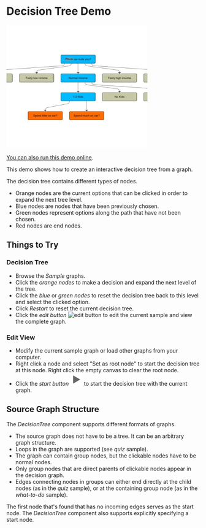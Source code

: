 <!--
 //////////////////////////////////////////////////////////////////////////////
 // @license
 // This file is part of yFiles for HTML.
 // Use is subject to license terms.
 //
 // Copyright (c) by yWorks GmbH, Vor dem Kreuzberg 28,
 // 72070 Tuebingen, Germany. All rights reserved.
 //
 //////////////////////////////////////////////////////////////////////////////
-->
# Decision Tree Demo

<img src="../../../doc/demo-thumbnails/decision-tree.webp" alt="demo-thumbnail" height="320"/>

[You can also run this demo online](https://www.yfiles.com/demos/showcase/decisiontree/).

This demo shows how to create an interactive decision tree from a graph.

The decision tree contains different types of nodes.

- Orange nodes are the current options that can be clicked in order to expand the next tree level.
- Blue nodes are nodes that have been previously chosen.
- Green nodes represent options along the path that have not been chosen.
- Red nodes are end nodes.

## Things to Try

### Decision Tree

- Browse the _Sample_ graphs.
- Click the _orange nodes_ to make a decision and expand the next level of the tree.
- Click the _blue_ or _green nodes_ to reset the decision tree back to this level and select the clicked option.
- Click _Restart_ to reset the current decision tree.
- Click the _edit button_ ![edit button](../../resources/icons/settings-16.svg) to edit the current sample and view the complete graph.

### Edit View

- Modify the current sample graph or load other graphs from your computer.
- Right click a node and select "Set as root node" to start the decision tree at this node. Right click the empty canvas to clear the root node.
- Click the _start button_ ![start button](../../resources/icons/play2-16.svg) to start the decision tree with the current graph.

## Source Graph Structure

The _DecisionTree_ component supports different formats of graphs.

- The source graph does not have to be a tree. It can be an arbitrary graph structure.
- Loops in the graph are supported (see _quiz_ sample).
- The graph can contain group nodes, but the clickable nodes have to be normal nodes.
- Only group nodes that are direct parents of clickable nodes appear in the decision graph.
- Edges connecting nodes in groups can either end directly at the child nodes (as in the _quiz_ sample), or at the containing group node (as in the _what-to-do_ sample).

The first node that's found that has no incoming edges serves as the start node. The _DecisionTree_ component also supports explicitly specifying a start node.
